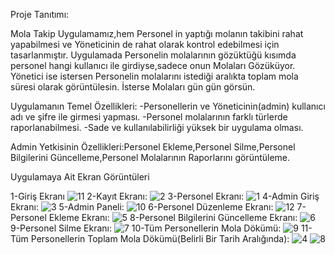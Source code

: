 Proje Tanıtımı:

Mola Takip Uygulamamız,hem Personel in yaptığı molanın takibini rahat yapabilmesi ve Yöneticinin de rahat olarak kontrol edebilmesi için tasarlanmıştır.
Uygulamada Personelin molalarının gözüktüğü kısımda personel hangi kullanıcı ile girdiyse,sadece onun  Molaları Gözüküyor.
Yönetici ise istersen Personelin molalarını istediği aralıkta toplam mola süresi olarak görüntülesin.
İsterse Molaları gün gün görsün.

Uygulamanın Temel Özellikleri:
-Personellerin ve Yöneticinin(admin) kullanıcı adı ve şifre ile girmesi yapması.
-Personel molalarının farklı türlerde raporlanabilmesi.
-Sade ve kullanılabilirliği yüksek bir uygulama olması.

Admin Yetkisinin Özellikleri:Personel Ekleme,Personel Silme,Personel Bilgilerini Güncelleme,Personel Molalarının Raporlarını görüntüleme.

Uygulamaya Ait Ekran Görüntüleri

1-Giriş Ekranı
![11](https://github.com/emreezim/Personel_MolaTakipUygulamasi/assets/126778965/17ac2342-62fe-4039-ac56-d03a90f8c07d)
2-Kayıt Ekranı:
![2](https://github.com/emreezim/Personel_MolaTakipUygulamasi/assets/126778965/37043866-2127-4789-a600-3ced985fa204)
3-Personel Ekranı:
![1](https://github.com/emreezim/Personel_MolaTakipUygulamasi/assets/126778965/085fa2e7-d1c2-4452-844a-98b131b1e87e)
4-Admin Giriş Ekranı:
![3](https://github.com/emreezim/Personel_MolaTakipUygulamasi/assets/126778965/ce5c705f-b6c2-4108-8c21-047bf8d1cba2)
5-Admin Paneli:
![10](https://github.com/emreezim/Personel_MolaTakipUygulamasi/assets/126778965/1afce4b9-5c88-49f8-95bb-0c575a236c28)
6-Personel Düzenleme Ekranı:
![12](https://github.com/emreezim/Personel_MolaTakipUygulamasi/assets/126778965/ab81e7b7-c07d-473b-99ee-45ef82a6c211)
7-Personel Ekleme Ekranı:
![5](https://github.com/emreezim/Personel_MolaTakipUygulamasi/assets/126778965/3baa90d7-36d6-4429-8d53-0fe7e76bbaaf)
8-Personel Bilgilerini Güncelleme Ekranı:
![6](https://github.com/emreezim/Personel_MolaTakipUygulamasi/assets/126778965/49612908-e430-45b6-a6e4-7cd2dca9fb29)
9-Personel Silme Ekranı:
![7](https://github.com/emreezim/Personel_MolaTakipUygulamasi/assets/126778965/b512454b-583a-4041-a475-27714b3320a1)
10-Tüm Personellerin Mola Dökümü:
![9](https://github.com/emreezim/Personel_MolaTakipUygulamasi/assets/126778965/d9ac7278-f8f7-48e8-9e2a-3d405614dfb8)
11-Tüm Personellerin Toplam Mola Dökümü(Belirli Bir Tarih Aralığında):
![4](https://github.com/emreezim/Personel_MolaTakipUygulamasi/assets/126778965/7fe8e165-a863-4122-894d-d68991ecea58)
![8](https://github.com/emreezim/Personel_MolaTakipUygulamasi/assets/126778965/d356b5a6-32a4-4e00-999c-d3939e216632)




